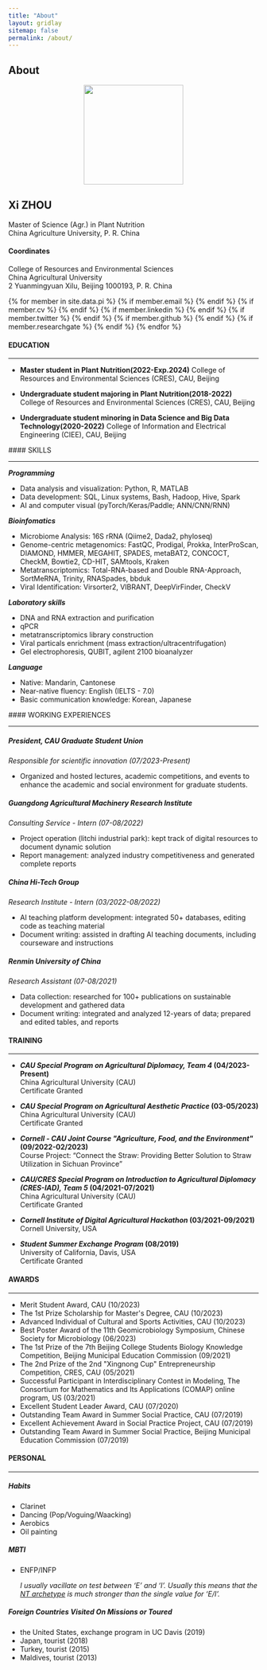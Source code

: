 ```yaml
---
title: "About"
layout: gridlay
sitemap: false
permalink: /about/
---
```


## About

<div class="jumbotron">
<div class="row">
<div class="col-sm-4">
<center>
<img src="{{ site.url }}{{ site.baseurl }}/images/headshot.jpg" width="200"/>
</center>
</div>
<div class="col-sm-8 col-xs-12">
<h2>
Xi ZHOU
</h2>
Master of Science (Agr.) in Plant Nutrition<br>
China Agriculture University, P. R. China



#### Coordinates

College of Resources and Environmental Sciences<br>
China Agricultural University<br>
2 Yuanmingyuan Xilu, Beijing 1000193, P. R. China

<div>
{% for member in site.data.pi %}
  {% if member.email %}<a href="mailto:{{ member.email }}" target="_blank"><i class="fa fa-envelope-square fa-3x"></i></a> {% endif %}
  {% if member.cv %} <a href="{{ site.url }}{{ site.baseurl }}/{{ member.cv }}" target="_blank"><i class="ai ai-cv-square ai-3x"></i></a> {% endif %}
  {% if member.linkedin %} <a href="{{ member.linkedin }}" target="_blank"><i class="fa fa-linkedin-square fa-3x"></i></a> {% endif %}
  {% if member.twitter %} <a href="{{ site.url }}{{ site.baseurl }}/{{ member.twitter }}" target="_blank"><i class="fa fa-twitter-square fa-3x"></i></a> {% endif %}
  {% if member.github %} <a href="{{ member.github }}" target="_blank"><i class="fa fa-github-square fa-3x"></i></a> {% endif %}
  {% if member.researchgate %} <a href="{{ member.researchgate }}" target="_blank"><i class="ai ai-researchgate-square ai-3x"></i></a>{% endif %} {% endfor %}
</div>
</div>
</div>
</div>

<div class="jumbotron">
<div class="col-md-12 col-sm-12">

#### EDUCATION

------

- **Master student in Plant Nutrition(2022-Exp.2024)**
  College of Resources and Environmental Sciences (CRES), CAU, Beijing 

- **Undergraduate student majoring in Plant Nutrition(2018-2022)**
  College of Resources and Environmental Sciences (CRES), CAU, Beijing

- **Undergraduate student minoring in Data Science and Big Data Technology(2020-2022)**
  College of Information and Electrical Engineering (CIEE), CAU, Beijing

</div>
</div>

<div class="jumbotron">
<div class="col-md-12 col-sm-12">
#### SKILLS

------

***Programming***

- Data analysis and visualization: Python, R, MATLAB
- Data development: SQL, Linux systems, Bash, Hadoop, Hive, Spark
- AI and computer visual (pyTorch/Keras/Paddle; ANN/CNN/RNN)

***Bioinfomatics***

- Microbiome Analysis: 16S rRNA (Qiime2, Dada2, phyloseq)
- Genome-centric metagenomics: FastQC, Prodigal, Prokka, InterProScan, DIAMOND, HMMER, MEGAHIT, SPADES, metaBAT2, CONCOCT, CheckM, Bowtie2, CD-HIT, SAMtools, Kraken
- Metatranscriptomics: Total-RNA-based and Double RNA-Approach, SortMeRNA, Trinity, RNASpades, bbduk
- Viral Identification: Virsorter2, VIBRANT, DeepVirFinder, CheckV

***Laboratory skills***

- DNA and RNA extraction and purification
- qPCR 
- metatranscriptomics library construction
- Viral particals enrichment (mass extraction/ultracentrifugation)
- Gel electrophoresis, QUBIT, agilent 2100 bioanalyzer

***Language***

- Native: Mandarin, Cantonese
- Near-native fluency: English (IELTS - 7.0)
- Basic communication knowledge: Korean, Japanese

</div>
</div>

<div class="jumbotron">
<div class="col-md-12 col-sm-12">
#### WORKING EXPERIENCES

------

##### **President, CAU Graduate Student Union** 

*Responsible for scientific innovation (07/2023-Present)*

- Organized and hosted lectures, academic competitions, and events to enhance the academic and social environment for graduate students.

##### **Guangdong Agricultural Machinery Research Institute**

*Consulting Service - Intern (07-08/2022)*

- Project operation (litchi industrial park): kept track of digital resources to document dynamic solution
- Report management: analyzed industry competitiveness and generated complete reports

##### **China Hi-Tech Group**

*Research Institute - Intern (03/2022-08/2022)*

- AI teaching platform development: integrated 50+ databases, editing code as teaching material
- Document writing: assisted in drafting AI teaching documents, including courseware and instructions

##### **Renmin University of China**

*Research Assistant (07-08/2021)*

- Data collection: researched for 100+ publications on sustainable development and gathered data
- Document writing: integrated and analyzed 12-years of data; prepared and edited tables, and reports

</div>
</div>

<div class="jumbotron">
<div class="col-md-12 col-sm-12">

#### TRAINING

------

- ***CAU Special Program on Agricultural Diplomacy, Team 4* (04/2023-Present)**  
  China Agricultural University (CAU)  
  Certificate Granted

- ***CAU Special Program on Agricultural Aesthetic Practice* (03-05/2023)**  
  China Agricultural University (CAU)  
  Certificate Granted

- ***Cornell - CAU Joint Course "Agriculture, Food, and the Environment"* (09/2022-02/2023)**  
  Course Project: “Connect the Straw: Providing Better Solution to Straw Utilization in Sichuan Province”

- ***CAU/CRES Special Program on Introduction to Agricultural Diplomacy (CRES-IAD), Team 5* (04/2021-07/2021)**  
  China Agricultural University (CAU)  
  Certificate Granted

- ***Cornell Institute of Digital Agricultural Hackathon* (03/2021-09/2021)**  
  Cornell University, USA

- ***Student Summer Exchange Program* (08/2019)**  
  University of California, Davis, USA  
  Certificate Granted


</div>
</div>

<div class="jumbotron">
<div class="col-md-12 col-sm-12">

#### AWARDS

------

- Merit Student Award, CAU (10/2023)
- The 1st Prize Scholarship for Master's Degree, CAU (10/2023)
- Advanced Individual of Cultural and Sports Activities, CAU (10/2023)
- Best Poster Award of the 11th Geomicrobiology Symposium, Chinese Society for Microbiology (06/2023)
- The 1st Prize of the 7th Beijing College Students Biology Knowledge Competition, Beijing Municipal Education Commission (09/2021)
- The 2nd Prize of the 2nd "Xingnong Cup" Entrepreneurship Competition, CRES, CAU (05/2021)
- Successful Participant in Interdisciplinary Contest in Modeling, The Consortium for Mathematics and Its Applications (COMAP) online program, US (03/2021)
- Excellent Student Leader Award, CAU (07/2020)
- Outstanding Team Award in Summer Social Practice, CAU (07/2019)
- Excellent Achievement Award in Social Practice Project, CAU (07/2019)
- Outstanding Team Award in Summer Social Practice, Beijing Municipal Education Commission (07/2019)

</div>
</div>

<div class="jumbotron">
<div class="col-md-12 col-sm-12">

#### PERSONAL

------

##### *Habits*

- Clarinet
- Dancing (Pop/Voguing/Waacking)
- Aerobics
- Oil painting

##### *MBTI*

- ENFP/INFP

  *I usually vacillate on test between ‘E’ and ‘I’. Usually this means that the [NT archetype](https://en.wikipedia.org/wiki/Rational_temperament) is much stronger than the single value for ‘E/I’.*

##### *Foreign Countries Visited On Missions or Toured*

- the United States, exchange program in UC Davis (2019)
- Japan, tourist (2018)
- Turkey, tourist (2015)
- Maldives, tourist (2013)

</div>
</div>
